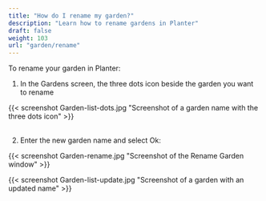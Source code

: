 ```yaml
---
title: "How do I rename my garden?"
description: "Learn how to rename gardens in Planter"
draft: false
weight: 103
url: "garden/rename"
---
```


To rename your garden in Planter:

1. In the Gardens screen, the three dots icon beside the garden you want to rename

{{< screenshot Garden-list-dots.jpg "Screenshot of a garden name with the three dots icon" >}}<br /><br />

2. Enter the new garden name and select Ok:

{{< screenshot Garden-rename.jpg "Screenshot of the Rename Garden window" >}}

{{< screenshot Garden-list-update.jpg "Screenshot of a garden with an updated name" >}}

